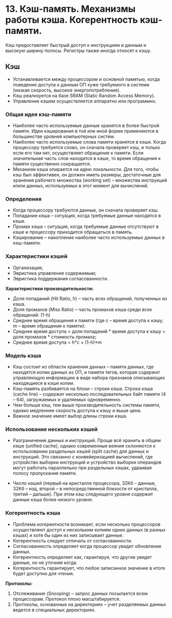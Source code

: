 # 13. Кэш-память. Механизмы работы кэша. Когерентность кэш-памяти.

Кэш предоставляет быстрый доступ к инструкциям и данным и высокую ширину полосы. Регистры также иногда относят к кэшу.

## Кэш

* Устанавливается между процессором и основной памятью, когда
поведение доступа к данным ОП хуже требуемого в системе
(низкая скорость, высокое энергопотребление).
* Кэш реализуется на базе SRAM (Static Random Access Memory).
* Управление кэшем осуществляется аппаратно или программно.

### Общая идея кэш-памяти

* Наиболее часто используемые данные хранятся в более быстрой памяти. Идеи кэширования в той или иной форме применяются в большинстве уровней компьютерных систем.
* Наиболее часто используемые слова памяти хранятся в кэше. Когда процессору требуется слово, он сначала проверяет кэш, и только если его там нет, осуществляет обращение к памяти. Если значительная часть слов находится в кэше, то время обращения к памяти существенно сокращается.
* Механизм кэша опирается на идею локальности. Для того, чтобы кэш был эффективен, он должен иметь размеры, достаточные для хранения рабочего множества (working set) – множества инструкций и/или данных, используемых в этот момент для вычислений.

### Определения

* Когда процессору требуются данные, он сначала проверяет кэш.
* Попадание кэша – ситуация, когда требуемые данные находятся в кэше.
* Промах кэша – ситуация, когда требуемые данные отсутствуют в кэше и процессору приходится обращаться в память.
* Кэширование – накопление наиболее часто используемых данных в кэш-памяти.

### Характеристики кэшей

* Организация;
* Эвристика управления содержимым;
* Эвристика поддержания согласованности.

**Характеристики производительности:**

* Доля попаданий (Hit Ratio, h) – часть всех обращений, полученных из кэша.
* Доля промахов (Miss Ratio) – часть промахов кэша среди всех обращений: (1-h)
* Среднее время обращения к памяти (где с – время доступа к кэшу; m – время
обращения к памяти):     
* Среднее время доступа = доля попаданий * время доступа к кэшу + доля промахов * стоимость промаха;
* Среднее время доступа = h*c + (1-h)*m

### Модель кэша

* Кэш состоит из области хранения данных – памяти данных, где находятся копии данных из ОП, и памяти тегов, которая содержит управляющую информацию в виде набора признаков описывающих находящиеся в кэше копии.
* Кэш-память разбивается на блоки – строки кэша. Строка кэша (cache line) – содержит несколько последовательных байт памяти (4 – 64), загружаемых и удаляемых одновременно.
* Чем больше кэш, тем выше производительность системы памяти, однако медленнее скорость доступа к кэшу и выше цена.
* Важное значение имеет выбор длины строки кэша.

### Использование нескольких кэшей

* Разграничение данных и инструкций. Проще всё хранить в общем кэше (unified cache), однако современные веяния склоняются к использованию раздельных кэшей (split cache) для данных и инструкций. Это связанно с конвейеризацией вычислений, где устройство выборки инструкций и устройство выборки операндов могут работать параллельно при раздельных кэшах, удваивая полосу пропускания памяти.

* Число кэшей (первый на кристалле процессора, 32Кб – данные, 32Кб – код, второй – в непосредственной близости от кристалла, третий – дальше). При этом кэш следующего уровня содержит данные кэша более низкого уровня.

### Когерентность кэша

* Проблема когерентности возникает, если несколько процессоров осуществляют доступ к нескольким копиям одних данных (в разных кэшах) и хотя бы один из них записывает данные.
* Когерентность следует отличать от согласованности.
* Согласованность определяет когда процессор увидит обновление данных.
* Когерентность определяет как, гарантируя, что другие увидят данные, но не уточняя когда.
* Когерентность гарантирует, что любое записанное значение в итоге будет доступно для чтения.

**Протоколы:**

1. Отслеживание (Snooping) – запрос данных посылается всем процессорам. Протокол плохо масштабируется.
2. Протоколы, основанные на директориях – учет разделяемых данных ведется в специальных директориях.
